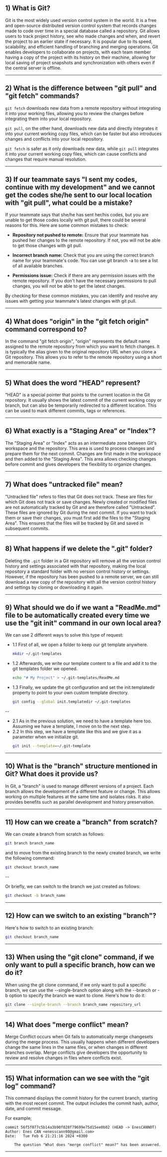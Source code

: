 ## 1) What is Git?

Git is the most widely used version control system in the world. It is a free and open-source distributed version control system that records changes made to code over time in a special database called a repository. Git allows users to track project history, see who made changes and when, and revert the project to an earlier state if necessary. It is popular due to its speed, scalability, and efficient handling of branching and merging operations. Git enables developers to collaborate on projects, with each team member having a copy of the project with its history on their machine, allowing for local saving of project snapshots and synchronization with others even if the central server is offline.

---

## 2) What is the difference between "git pull" and "git fetch" commands?

`git fetch` downloads new data from a remote repository without integrating it into your working files, allowing you to review the changes before integrating them into your local repository.

`git pull`, on the other hand, downloads new data and directly integrates it into your current working copy files, which can be faster but also introduces changes and conflicts into your local repository.

`git fetch` is safer as it only downloads new data, while `git pull` integrates it into your current working copy files, which can cause conflicts and changes that require manual resolution.

---

## 3) If our teammate says "I sent my codes, continue with my development" and we cannot get the codes she/he sent to our local location with "git pull", what could be a mistake?

If your teammate says that she/he has sent her/his codes, but you are unable to get those codes locally with git pull, there could be several reasons for this. Here are some common mistakes to check:

- **Repository not pushed to remote:** 
Ensure that your teammate has pushed her changes to the remote repository. If not, you will not be able to get those changes with git pull.

- **Incorrect branch name:** 
Check that you are using the correct branch name for your teammate's code. You can use git branch -a to see a list of all available branches.

- **Permissions issue:** 
Check if there are any permission issues with the remote repository. If you don't have the necessary permissions to pull changes, you will not be able to get the latest changes.

By checking for these common mistakes, you can identify and resolve any issues with getting your teammate's latest changes with git pull.

---

## 4) What does "origin" in the "git fetch origin" command correspond to?

In the command "git fetch origin", "origin" represents the default name assigned to the remote repository from which you want to fetch changes. It is typically the alias given to the original repository URL when you clone a Git repository. This allows you to refer to the remote repository using a short and memorable name.

---

## 5) What does the word "HEAD" represent?

"HEAD" is a special pointer that points to the current location in the Git repository. It usually shows the latest commit of the current working copy or branch, but can also be temporarily redirected to a different location. This can be used to mark different commits, tags or references.

---

## 6) What exactly is a "Staging Area" or "Index"?

The "Staging Area" or "Index" acts as an intermediate zone between Git's workspace and the repository. This area is used to process changes and prepare them for the next commit. Changes are first made in the workspace and then added to the "Staging Area". This area allows checking changes before commit and gives developers the flexibility to organize changes.

---

## 7) What does "untracked file" mean?

"Untracked file" refers to files that Git does not track. These are files for which Git does not track or save changes. Newly created or modified files are not automatically tracked by Git and are therefore called "Untracked". These files are ignored by Git during the next commit. If you want to track them or save their changes, you must first add the files to the "Staging Area". This ensures that the files will be tracked by Git and saved in subsequent commits.

---

## 8) What happens if we delete the ".git" folder?

Deleting the `.git` folder in a Git repository will remove all the version control history and settings associated with that repository, making the local repository a standard folder with no version control history or settings. However, if the repository has been pushed to a remote server, we can still download a new copy of the repository with all the version control history and settings by cloning or downloading it again.

---

## 9) What should we do if we want a "ReadMe.md" file to be automatically created every time we use the "git init" command in our own local area?

We can use 2 different ways to solve this type of request:

- 1.1 First of all, we open a folder to keep our git template anywhere.
     ```bash
     mkdir ~/.git-templates
     ```
- 1.2 Afterwards, we write our template content to a file and add it to the git templates folder we opened.
     ```bash
     echo "# My Project" > ~/.git-templates/ReadMe.md
     ```
- 1.3 Finally, we update the git configuration and set the init.templatedir property to point to your own custom template directory.
     ```bash
     git config --global init.templatedir ~/.git-templates
     ```
--
- 2.1 As in the previous solution, we need to have a template here too. Assuming we have a template, I move on to the next step.
- 2.2 In this step, we have a template like this and we give it as a parameter when we initialize git.
     ```bash
     git init --template=~/.git-template
     ```
---

## 10) What is the "branch" structure mentioned in Git? What does it provide us?

In Git, a "branch" is used to manage different versions of a project. Each branch allows the development of a different feature or change. This allows working on multiple features at the same time and isolates risks. It also provides benefits such as parallel development and history preservation.

---

## 11) How can we create a "branch" from scratch?

We can create a branch from scratch as follows:

```bash
git branch branch_name
```

and to move from the existing branch to the newly created branch, we write the following command:
```bash
git checkout branch_name
```

--

Or briefly, we can switch to the branch we just created as follows:
```bash
git checkout -b branch_name
```

---

## 12) How can we switch to an existing "branch"?

Here's how to switch to an existing branch:
```bash
git checkout branch_name
```

---
## 13) When using the "git clone" command, if we only want to pull a specific branch, how can we do it?

When using the git clone command, if we only want to pull a specific branch, we can use the --single-branch option along with the --branch or -b option to specify the branch we want to clone. Here's how to do it:

```bash
git clone --single-branch --branch branch_name repository_url
```

---

## 14) What does "merge conflict" mean?

Merge Conflict occurs when Git fails to automatically merge changesets during the merge process. This usually happens when different developers change the same lines in the same files, or when changes in different branches overlap. Merge conflicts give developers the opportunity to review and resolve changes in files where conflicts exist.

---

## 15) What information can we see with the "git log" command?

This command displays the commit history for the current branch, starting with the most recent commit. The output includes the commit hash, author, date, and commit message.

For example;
```
commit 56f5f077c5b14a3b90f028f79699e75d15ee0b02 (HEAD -> EnesCANNOT)  
Author: Enes CAN <enesscann98@gmail.com>
Date:   Tue Feb 6 21:21:16 2024 +0300

    The question "What does "merge conflict" mean?" has been answered.
```

---